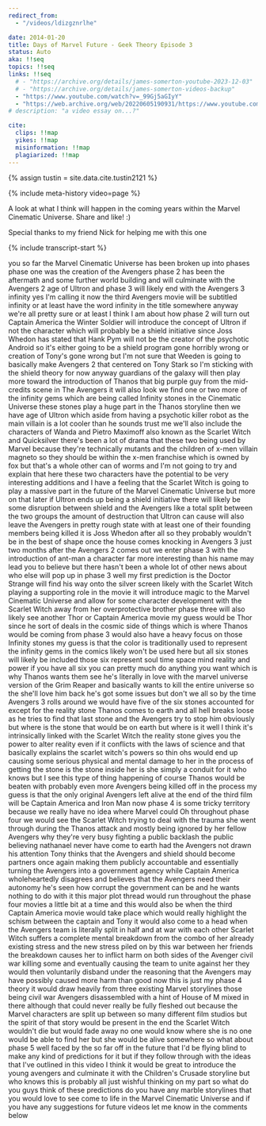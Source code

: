 ```yaml
---
redirect_from:
  - "/videos/ldizgznrlhe"

date: 2014-01-20
title: Days of Marvel Future - Geek Theory Episode 3
status: Auto
aka: !!seq
topics: !!seq
links: !!seq
  # - "https://archive.org/details/james-somerton-youtube-2023-12-03"
  # - "https://archive.org/details/james-somerton-videos-backup"
  - "https://www.youtube.com/watch?v=_99Gj5aGIyY"
  - "https://web.archive.org/web/20220605190931/https://www.youtube.com/watch?v=ldiZgzNRlHE"
# description: "a video essay on...?"

cite:
  clips: !!map
  yikes: !!map
  misinformation: !!map
  plagiarized: !!map
---
```

{% assign tustin = site.data.cite.tustin2121 %}

<compare>
{% include meta-history video=page %}
<credits class="desc">

A look at what I think will happen in the coming years within the Marvel Cinematic Universe. Share and like! :)

Special thanks to my friend Nick for helping me with this one

</credits>
</compare>

{% include transcript-start %}

you so far the Marvel Cinematic Universe has been broken up into phases phase
one was the creation of the Avengers phase 2 has been the aftermath and some
further world building and will culminate with the Avengers 2 age of Ultron and
phase 3 will likely end with the Avengers 3 infinity yes I'm calling it now the
third Avengers movie will be subtitled infinity or at least have the word
infinity in the title somewhere anyway we're all pretty sure or at least I think
I am about how phase 2 will turn out Captain America the Winter Soldier will
introduce the concept of Ultron if not the character which will probably be a
shield initiative since Joss Whedon has stated that Hank Pym will not be the
creator of the psychotic Android so it's either going to be a shield program
gone horribly wrong or creation of Tony's gone wrong but I'm not sure that
Weeden is going to basically make Avengers 2 that centered on Tony Stark so I'm
sticking with the shield theory for now anyway guardians of the galaxy will then
play more toward the introduction of Thanos that big purple guy from the
mid-credits scene in The Avengers it will also look we find one or two more of
the infinity gems which are being called Infinity stones in the Cinematic
Universe these stones play a huge part in the Thanos storyline then we have age
of Ultron which aside from having a psychotic killer robot as the main villain
is a lot cooler than he sounds trust me we'll also include the characters of
Wanda and Pietro Maximoff also known as the Scarlet Witch and Quicksilver
there's been a lot of drama that these two being used by Marvel because they're
technically mutants and the children of x-men villain magneto so they should be
within the x-men franchise which is owned by fox but that's a whole other can of
worms and I'm not going to try and explain that here these two characters have
the potential to be very interesting additions and I have a feeling that the
Scarlet Witch is going to play a massive part in the future of the Marvel
Cinematic Universe but more on that later if Ultron ends up being a shield
initiative there will likely be some disruption between shield and the Avengers
like a total split between the two groups the amount of destruction that Ultron
can cause will also leave the Avengers in pretty rough state with at least one
of their founding members being killed it is Joss Whedon after all so they
probably wouldn't be in the best of shape once the house comes knocking in
Avengers 3 just two months after the Avengers 2 comes out we enter phase 3 with
the introduction of ant-man a character far more interesting than his name may
lead you to believe but there hasn't been a whole lot of other news about who
else will pop up in phase 3 well my first prediction is the Doctor Strange will
find his way onto the silver screen likely with the Scarlet Witch playing a
supporting role in the movie it will introduce magic to the Marvel Cinematic
Universe and allow for some character development with the Scarlet Witch away
from her overprotective brother phase three will also likely see another Thor or
Captain America movie my guess would be Thor since he sort of deals in the
cosmic side of things which is where Thanos would be coming from phase 3 would
also have a heavy focus on those Infinity stones my guess is that the color is
traditionally used to represent the infinity gems in the comics likely won't be
used here but all six stones will likely be included those six represent soul
time space mind reality and power if you have all six you can pretty much do
anything you want which is why Thanos wants them see he's literally in love with
the marvel universe version of the Grim Reaper and basically wants to kill the
entire universe so the she'll love him back he's got some issues but don't we
all so by the time Avengers 3 rolls around we would have five of the six stones
accounted for except for the reality stone Thanos comes to earth and all hell
breaks loose as he tries to find that last stone and the Avengers try to stop
him obviously but where is the stone that would be on earth but where is it well
I think it's intrinsically linked with the Scarlet Witch the reality stone gives
you the power to alter reality even if it conflicts with the laws of science and
that basically explains the scarlet witch's powers so thin ohs would end up
causing some serious physical and mental damage to her in the process of getting
the stone is the stone inside her is she simply a conduit for it who knows but I
see this type of thing happening of course Thanos would be beaten with probably
even more Avengers being killed off in the process my guess is that the only
original Avengers left alive at the end of the third film will be Captain
America and Iron Man now phase 4 is some tricky territory because we really have
no idea where Marvel could Oh throughout phase four we would see the Scarlet
Witch trying to deal with the trauma she went through during the Thanos attack
and mostly being ignored by her fellow Avengers why they're very busy fighting a
public backlash the public believing nathanael never have come to earth had the
Avengers not drawn his attention Tony thinks that the Avengers and shield should
become partners once again making them publicly accountable and essentially
turning the Avengers into a government agency while Captain America
wholeheartedly disagrees and believes that the Avengers need their autonomy he's
seen how corrupt the government can be and he wants nothing to do with it this
major plot thread would run throughout the phase four movies a little bit at a
time and this would also be when the third Captain America movie would take
place which would really highlight the schism between the captain and Tony it
would also come to a head when the Avengers team is literally split in half and
at war with each other Scarlet Witch suffers a complete mental breakdown from
the combo of her already existing stress and the new stress piled on by this war
between her friends the breakdown causes her to inflict harm on both sides of
the Avenger civil war killing some and eventually causing the team to unite
against her they would then voluntarily disband under the reasoning that the
Avengers may have possibly caused more harm than good now this is just my phase
4 theory it would draw heavily from three existing Marvel storylines those being
civil war Avengers disassembled with a hint of House of M mixed in there
although that could never really be fully fleshed out because the Marvel
characters are split up between so many different film studios but the spirit of
that story would be present in the end the Scarlet Witch wouldn't die but would
fade away no one would know where she is no one would be able to find her but
she would be alive somewhere so what about phase 5 well faced by the so far off
in the future that I'd be flying blind to make any kind of predictions for it
but if they follow through with the ideas that I've outlined in this video I
think it would be great to introduce the young avengers and culminate it with
the Children's Crusade storyline but who knows this is probably all just wishful
thinking on my part so what do you guys think of these predictions do you have
any marble storylines that you would love to see come to life in the Marvel
Cinematic Universe and if you have any suggestions for future videos let me know
in the comments below